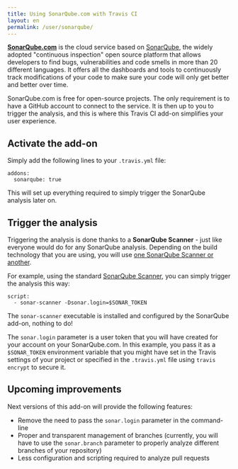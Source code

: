 ```yaml
---
title: Using SonarQube.com with Travis CI
layout: en
permalink: /user/sonarqube/
---
```

**[SonarQube.com](https://sonarqube.com)** is the cloud service based on [SonarQube](http://www.sonarqube.org), the widely adopted "continuous inspection" open source platform that allows developers to find bugs, vulnerabilities and code smells in more than 20 different languages. It offers all the dashboards and tools to continuously track modifications of your code to make sure your code will only get better and better over time.

SonarQube.com is free for open-source projects. The only requirement is to have a GitHub account to connect to the service. It is then up to you to trigger the analysis, and this is where this Travis CI add-on simplifies your user experience.

## Activate the add-on

Simply add the following lines to your `.travis.yml` file:

    addons:
      sonarqube: true

This will set up everything required to simply trigger the SonarQube analysis later on.

## Trigger the analysis

Triggering the analysis is done thanks to a **SonarQube Scanner** - just like everyone would do for any SonarQube analysis. Depending on the build technology that you are using, you will use [one SonarQube Scanner or another](http://redirect.sonarsource.com/doc/analyzing-source-code.html).  

For example, using the standard [SonarQube Scanner](http://redirect.sonarsource.com/doc/install-configure-scanner.html), you can simply trigger the analysis this way:

    script:
      - sonar-scanner -Dsonar.login=$SONAR_TOKEN

The `sonar-scanner` executable is installed and configured by the SonarQube add-on, nothing to do!

The `sonar.login` parameter is a user token that you will have created for your account on your SonarQube.com. In this example, you pass it as a `$SONAR_TOKEN` environment variable that you might have set in the Travis settings of your project or specified in the `.travis.yml` file using `travis encrypt` to secure it.


## Upcoming improvements

Next versions of this add-on will provide the following features:

 * Remove the need to pass the `sonar.login` parameter in the command-line
 * Proper and transparent management of branches (currently, you will have to use the `sonar.branch` parameter to properly analyze different branches of your repository)
 * Less configuration and scripting required to analyze pull requests
